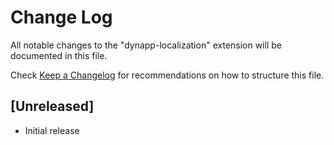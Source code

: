# Change Log

All notable changes to the "dynapp-localization" extension will be documented in this file.

Check [Keep a Changelog](http://keepachangelog.com/) for recommendations on how to structure this file.

## [Unreleased]

- Initial release